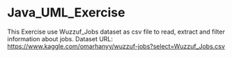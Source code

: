 # Java_UML_Exercise

This Exercise use Wuzzuf_Jobs dataset as csv file to read, extract and filter information about jobs. Dataset URL: https://www.kaggle.com/omarhanyy/wuzzuf-jobs?select=Wuzzuf_Jobs.csv
